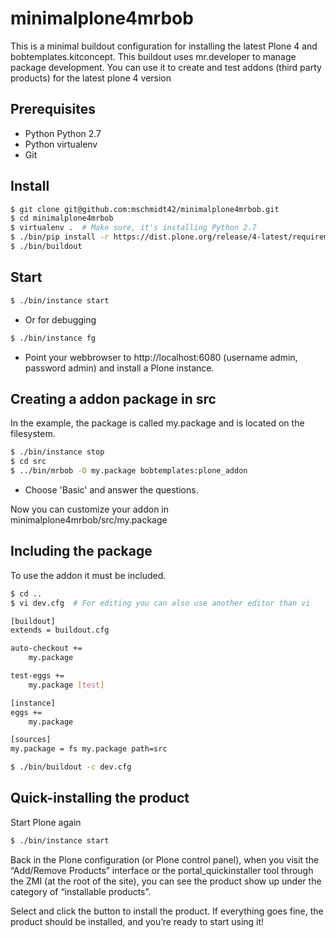 # minimalplone4mrbob
This is a minimal buildout configuration for installing the latest Plone 4 and bobtemplates.kitconcept. This buildout uses mr.developer to manage package development. You can use it to create and test addons (third party products) for the latest plone 4 version

## Prerequisites

- Python Python 2.7
- Python virtualenv
- Git

## Install
```bash
$ git clone git@github.com:mschmidt42/minimalplone4mrbob.git
$ cd minimalplone4mrbob
$ virtualenv .  # Make sure, it's installing Python 2.7
$ ./bin/pip install -r https://dist.plone.org/release/4-latest/requirements.txt
$ ./bin/buildout
 ```

## Start
```bash
$ ./bin/instance start
 ```
 
 - Or for debugging
```bash
$ ./bin/instance fg
 ```
 
 - Point your webbrowser to http://localhost:6080 (username admin, password
  admin) and install a Plone instance.

## Creating a addon package in src

In the example, the package is called my.package and is located on the filesystem.

```bash
$ ./bin/instance stop
$ cd src
$ ../bin/mrbob -O my.package bobtemplates:plone_addon
 ```
- Choose 'Basic' and answer the questions.

Now you can customize your addon in minimalplone4mrbob/src/my.package

## Including the package

To use the addon it must be included.

```bash
$ cd ..
$ vi dev.cfg  # For editing you can also use another editor than vi
```
```bash
[buildout]
extends = buildout.cfg

auto-checkout +=
    my.package

test-eggs +=
    my.package [test]

[instance]
eggs +=
    my.package

[sources]
my.package = fs my.package path=src
```

```bash
$ ./bin/buildout -c dev.cfg
```


## Quick-installing the product

Start Plone again

```bash
$ ./bin/instance start
 ```

Back in the Plone configuration (or Plone control panel), when you visit the “Add/Remove Products” interface or the portal_quickinstaller tool through the ZMI (at the root of the site), you can see the product show up under the category of “installable products”.

Select and click the button to install the product. If everything goes fine, the product should be installed, and you’re ready to start using it!
